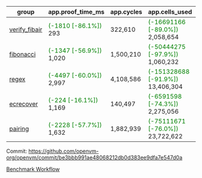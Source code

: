 | group | app.proof_time_ms | app.cycles | app.cells_used | leaf.proof_time_ms | leaf.cycles | leaf.cells_used |
| -- | -- | -- | -- | -- | -- | -- |
| [verify_fibair](https://github.com/openvm-org/openvm/blob/benchmark-results/benchmarks-pr/2034/verify_fibair-be3bbb991ae48068212db0d383ee9dfa7e547d0a.md) |<span style='color: green'>(-1810 [-86.1%])</span> 293 |  322,610 | <span style='color: green'>(-16691166 [-89.0%])</span> 2,058,654 |- | - | - |
| [fibonacci](https://github.com/openvm-org/openvm/blob/benchmark-results/benchmarks-pr/2034/fibonacci-be3bbb991ae48068212db0d383ee9dfa7e547d0a.md) |<span style='color: green'>(-1347 [-56.9%])</span> 1,020 |  1,500,210 | <span style='color: green'>(-50444275 [-97.9%])</span> 1,060,232 |- | - | - |
| [regex](https://github.com/openvm-org/openvm/blob/benchmark-results/benchmarks-pr/2034/regex-be3bbb991ae48068212db0d383ee9dfa7e547d0a.md) |<span style='color: green'>(-4497 [-60.0%])</span> 2,997 |  4,108,586 | <span style='color: green'>(-151328688 [-91.9%])</span> 13,406,304 |- | - | - |
| [ecrecover](https://github.com/openvm-org/openvm/blob/benchmark-results/benchmarks-pr/2034/ecrecover-be3bbb991ae48068212db0d383ee9dfa7e547d0a.md) |<span style='color: green'>(-224 [-16.1%])</span> 1,169 |  140,497 | <span style='color: green'>(-6591598 [-74.3%])</span> 2,275,056 |- | - | - |
| [pairing](https://github.com/openvm-org/openvm/blob/benchmark-results/benchmarks-pr/2034/pairing-be3bbb991ae48068212db0d383ee9dfa7e547d0a.md) |<span style='color: green'>(-2228 [-57.7%])</span> 1,632 |  1,882,939 | <span style='color: green'>(-75111671 [-76.0%])</span> 23,722,622 |- | - | - |


Commit: https://github.com/openvm-org/openvm/commit/be3bbb991ae48068212db0d383ee9dfa7e547d0a

[Benchmark Workflow](https://github.com/openvm-org/openvm/actions/runs/17186702810)
